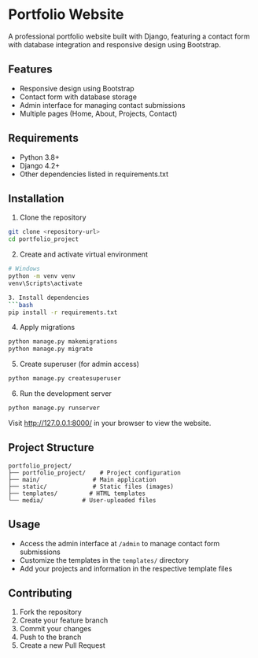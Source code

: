 # Portfolio Website

A professional portfolio website built with Django, featuring a contact form with database integration and responsive design using Bootstrap.

## Features

- Responsive design using Bootstrap
- Contact form with database storage
- Admin interface for managing contact submissions
- Multiple pages (Home, About, Projects, Contact)

## Requirements

- Python 3.8+
- Django 4.2+
- Other dependencies listed in requirements.txt

## Installation

1. Clone the repository

```bash
git clone <repository-url>
cd portfolio_project
```

2. Create and activate virtual environment

````bash
# Windows
python -m venv venv
venv\Scripts\activate

3. Install dependencies
```bash
pip install -r requirements.txt
````

4. Apply migrations

```bash
python manage.py makemigrations
python manage.py migrate
```

5. Create superuser (for admin access)

```bash
python manage.py createsuperuser
```

6. Run the development server

```bash
python manage.py runserver
```

Visit http://127.0.0.1:8000/ in your browser to view the website.

## Project Structure

```
portfolio_project/
├── portfolio_project/    # Project configuration
├── main/               # Main application
├── static/             # Static files (images)
├── templates/         # HTML templates
└── media/           # User-uploaded files
```

## Usage

- Access the admin interface at `/admin` to manage contact form submissions
- Customize the templates in the `templates/` directory
- Add your projects and information in the respective template files

## Contributing

1. Fork the repository
2. Create your feature branch
3. Commit your changes
4. Push to the branch
5. Create a new Pull Request
